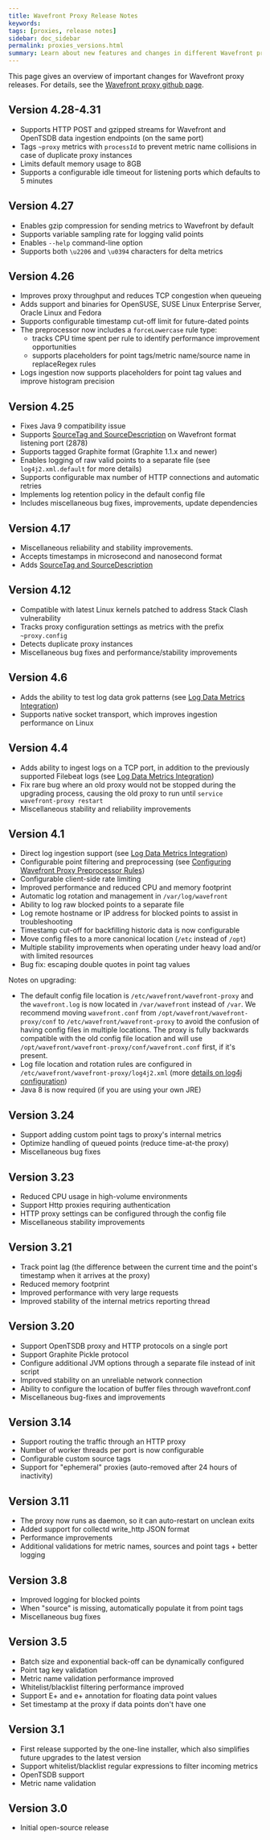 ```yaml
---
title: Wavefront Proxy Release Notes
keywords:
tags: [proxies, release notes]
sidebar: doc_sidebar
permalink: proxies_versions.html
summary: Learn about new features and changes in different Wavefront proxy versions.
---
```

This page gives an overview of important changes for Wavefront proxy releases. For details, see the [Wavefront proxy github page](https://github.com/wavefrontHQ/java/releases). 

## Version 4.28-4.31
* Supports HTTP POST and gzipped streams for Wavefront and OpenTSDB data ingestion endpoints (on the same port)
* Tags `~proxy` metrics with `processId` to prevent metric name collisions in case of duplicate proxy instances
* Limits default memory usage to 8GB
* Supports a configurable idle timeout for listening ports which defaults to 5 minutes


## Version 4.27
- Enables gzip compression for sending metrics to Wavefront by default
- Supports variable sampling rate for logging valid points
- Enables `--help` command-line option
- Supports both `\u2206` and `\u0394` characters for delta metrics

## Version 4.26
- Improves proxy throughput and reduces TCP congestion when queueing
- Adds support and binaries for OpenSUSE, SUSE Linux Enterprise Server, Oracle Linux and Fedora
- Supports configurable timestamp cut-off limit for future-dated points
- The preprocessor now includes a `forceLowercase` rule type:
  - tracks CPU time spent per rule to identify performance improvement opportunities
  - supports placeholders for point tags/metric name/source name in replaceRegex rules
- Logs ingestion now supports placeholders for point tag values and improve histogram precision

## Version 4.25
- Fixes Java 9 compatibility issue
- Supports [SourceTag and SourceDescription](https://docs.wavefront.com/proxies_configuring.html#sending-source-tags-and-source-descriptions-through-the-wavefront-proxy) on Wavefront format listening port (2878)
- Supports tagged Graphite format (Graphite 1.1.x and newer)
- Enables logging of raw valid points to a separate file (see `log4j2.xml.default` for more details)
- Supports configurable max number of HTTP connections and automatic retries
- Implements log retention policy in the default config file
- Includes miscellaneous bug fixes, improvements, update dependencies

## Version 4.17
- Miscellaneous reliability and stability improvements.
- Accepts timestamps in microsecond and nanosecond format
- Adds [SourceTag and SourceDescription](https://docs.wavefront.com/proxies_configuring.html#sending-source-tags-and-source-descriptions-through-the-wavefront-proxy)

## Version 4.12
- Compatible with latest Linux kernels patched to address Stack Clash vulnerability
- Tracks proxy configuration settings as metrics with the prefix `~proxy.config`
- Detects duplicate proxy instances
- Miscellaneous bug fixes and performance/stability improvements

## Version 4.6
- Adds the ability to test log data grok patterns (see [Log Data Metrics Integration](integrations_log_data.html))
- Supports native socket transport, which improves ingestion performance on Linux

## Version 4.4
- Adds ability to ingest logs on a TCP port, in addition to the previously supported Filebeat logs (see [Log Data Metrics Integration](integrations_log_data.html))
- Fix rare bug where an old proxy would not be stopped during the upgrading process, causing the old proxy to run until `service wavefront-proxy restart`
- Miscellaneous stability and reliability improvements

## Version 4.1
- Direct log ingestion support (see [Log Data Metrics Integration](integrations_log_data.html))
- Configurable point filtering and preprocessing (see [Configuring Wavefront Proxy Preprocessor Rules](proxies_preprocessor_rules.html))
- Configurable client-side rate limiting
- Improved performance and reduced CPU and memory footprint
- Automatic log rotation and management in `/var/log/wavefront`
- Ability to log raw blocked points to a separate file
- Log remote hostname or IP address for blocked points to assist in troubleshooting
- Timestamp cut-off for backfilling historic data is now configurable
- Move config files to a more canonical location (`/etc` instead of `/opt`)
- Multiple stability improvements when operating under heavy load and/or with limited resources
- Bug fix: escaping double quotes in point tag values

Notes on upgrading:

- The default config file location is `/etc/wavefront/wavefront-proxy` and the `wavefront.log` is now located in `/var/wavefront` instead of `/var`. We recommend moving `wavefront.conf` from `/opt/wavefront/wavefront-proxy/conf` to `/etc/wavefront/wavefront-proxy` to avoid the confusion of having config files in multiple locations. The proxy is fully backwards compatible with the old config file location and will use `/opt/wavefront/wavefront-proxy/conf/wavefront.conf` first, if it's present.
- Log file location and rotation rules are configured in `/etc/wavefront/wavefront-proxy/log4j2.xml` (more [details on log4j configuration](https://logging.apache.org/log4j/2.x/manual/configuration.html#XML))
- Java 8 is now required (if you are using your own JRE)

## Version 3.24
- Support adding custom point tags to proxy's internal metrics
- Optimize handling of queued points (reduce time-at-the proxy)
- Miscellaneous bug fixes

## Version 3.23
- Reduced CPU usage in high-volume environments
- Support Http proxies requiring authentication
- HTTP proxy settings can be configured through the config file
- Miscellaneous stability improvements

## Version 3.21
- Track point lag (the difference between the current time and the point's timestamp when it arrives at the proxy)
- Reduced memory footprint
- Improved performance with very large requests
- Improved stability of the internal metrics reporting thread

## Version 3.20
- Support OpenTSDB proxy and HTTP protocols on a single port
- Support Graphite Pickle protocol
- Configure additional JVM options through a separate file instead of init script
- Improved stability on an unreliable network connection
- Ability to configure the location of buffer files through wavefront.conf
- Miscellaneous bug-fixes and improvements

## Version 3.14
- Support routing the traffic through an HTTP proxy
- Number of worker threads per port is now configurable
- Configurable custom source tags
- Support for "ephemeral" proxies (auto-removed after 24 hours of inactivity)

## Version 3.11
- The proxy now runs as daemon, so it can auto-restart on unclean exits
- Added support for collectd write_http JSON format
- Performance improvements
- Additional validations for metric names, sources and point tags + better logging

## Version 3.8
- Improved logging for blocked points
- When "source" is missing, automatically populate it from point tags
- Miscellaneous bug fixes

## Version 3.5
- Batch size and exponential back-off can be dynamically configured
- Point tag key validation
- Metric name validation performance improved
- Whitelist/blacklist filtering performance improved
- Support E+ and e+ annotation for floating data point values
- Set timestamp at the proxy if data points don't have one

## Version 3.1
- First release supported by the one-line installer, which also simplifies future upgrades to the latest version
- Support whitelist/blacklist regular expressions to filter incoming metrics
- OpenTSDB support
- Metric name validation

## Version 3.0
- Initial open-source release
